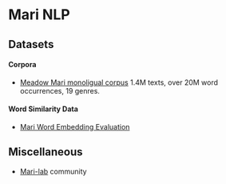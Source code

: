 # Mari NLP


<a name="data"></a>
## Datasets

#### Corpora
* [Meadow Mari monoligual corpus](https://huggingface.co/datasets/mari-lab/mari-monolingual-corpus) 1.4M texts, over 20M word occurrences, 19 genres.

#### Word Similarity Data
* [Mari Word Embedding Evaluation](https://fasttext.cc/docs/en/crawl-vectors.html)

<a name="misc"></a>
## Miscellaneous
* [Mari-lab](https://mari-lab.ru/index.php/Mari-Lab) community